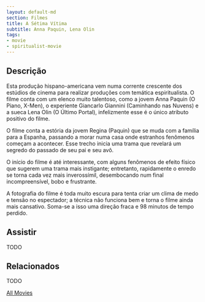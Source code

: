 ```yaml
---
layout: default-md
section: Filmes
title: A Sétima Vítima
subtitle: Anna Paquin, Lena Olin
tags: 
- movie
- spiritualist-movie
---
```


## Descrição
Esta produção hispano-americana vem numa corrente crescente dos estúdios de cinema para realizar produções com temática espiritualista. O filme conta com um elenco muito talentoso, como a jovem Anna Paquin (O Piano, X-Men), o experiente Giancarlo Giannini (Caminhando nas Nuvens) e a sueca Lena Olin (O Último Portal), infelizmente esse é o único atributo positivo do filme.

O filme conta a estória da jovem Regina (Paquin) que se muda com a família para a Espanha, passando a morar numa casa onde estranhos fenômenos começam a acontecer. Esse trecho inicia uma trama que revelará um segredo do passado de seu pai e seu avô.

O início do filme é até interessante, com alguns fenômenos de efeito físico que sugerem uma trama mais instigante; entretanto, rapidamente o enredo se torna cada vez mais inverossímil, desembocando num final incompreensível, bobo e frustrante.

A fotografia do filme é toda muito escura para tenta criar um clima de medo e tensão no espectador; a técnica não funciona bem e torna o filme ainda mais cansativo. Soma-se a isso uma direção fraca e 98 minutos de tempo perdido.

## Assistir
TODO

## Relacionados
TODO


<a href="/movies" class="button">All Movies</a>